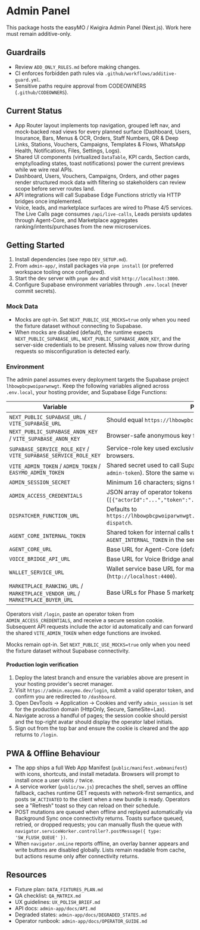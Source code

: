 # Admin Panel

This package hosts the easyMO / Kwigira Admin Panel (Next.js). Work here must
remain additive-only.

## Guardrails

- Review `ADD_ONLY_RULES.md` before making changes.
- CI enforces forbidden path rules via `.github/workflows/additive-guard.yml`.
- Sensitive paths require approval from CODEOWNERS (`.github/CODEOWNERS`).

## Current Status

- App Router layout implements top navigation, grouped left nav, and mock-backed
  read views for every planned surface (Dashboard, Users, Insurance, Bars, Menus
  & OCR, Orders, Staff Numbers, QR & Deep Links, Stations, Vouchers, Campaigns,
  Templates & Flows, WhatsApp Health, Notifications, Files, Settings, Logs).
- Shared UI components (virtualized `DataTable`, KPI cards, Section cards,
  empty/loading states, toast notifications) power the current previews while we
  wire real APIs.
- Dashboard, Users, Vouchers, Campaigns, Orders, and other pages render
  structured mock data with filtering so stakeholders can review scope before
  server routes land.
- API integrations will call Supabase Edge Functions strictly via HTTP bridges
  once implemented.
- Voice, leads, and marketplace surfaces are wired to Phase 4/5 services. The
  Live Calls page consumes `/api/live-calls`, Leads persists updates through
  Agent-Core, and Marketplace aggregates ranking/intents/purchases from the new
  microservices.

## Getting Started

1. Install dependencies (see repo `DEV_SETUP.md`).
2. From `admin-app/`, install packages via `pnpm install` (or preferred
   workspace tooling once configured).
3. Start the dev server with `pnpm dev` and visit `http://localhost:3000`.
4. Configure Supabase environment variables through `.env.local` (never commit
   secrets).

### Mock Data

- Mocks are opt-in. Set `NEXT_PUBLIC_USE_MOCKS=true` only when you need the
  fixture dataset without connecting to Supabase.
- When mocks are disabled (default), the runtime expects
  `NEXT_PUBLIC_SUPABASE_URL`, `NEXT_PUBLIC_SUPABASE_ANON_KEY`, and the
  server-side credentials to be present. Missing values now throw during
  requests so misconfiguration is detected early.

### Environment

The admin panel assumes every deployment targets the Supabase project
`lhbowpbcpwoiparwnwgt`. Keep the following variables aligned across
`.env.local`, your hosting provider, and Supabase Edge Functions:

| Variable | Purpose |
| --- | --- |
| `NEXT_PUBLIC_SUPABASE_URL` / `VITE_SUPABASE_URL` | Should equal `https://lhbowpbcpwoiparwnwgt.supabase.co`. |
| `NEXT_PUBLIC_SUPABASE_ANON_KEY` / `VITE_SUPABASE_ANON_KEY` | Browser-safe anonymous key for client fetches. |
| `SUPABASE_SERVICE_ROLE_KEY` / `VITE_SUPABASE_SERVICE_ROLE_KEY` | Service-role key used exclusively on the server. Never expose to browsers. |
| `VITE_ADMIN_TOKEN` / `ADMIN_TOKEN` / `EASYMO_ADMIN_TOKEN` | Shared secret used to call Supabase edge functions (`x-api-key` / `x-admin-token`). Store the same value in Supabase function secrets. |
| `ADMIN_SESSION_SECRET` | Minimum 16 characters; signs the HttpOnly session cookie. |
| `ADMIN_ACCESS_CREDENTIALS` | JSON array of operator tokens (`[{"actorId":"...","token":"...","label":"Ops"}]`). |
| `DISPATCHER_FUNCTION_URL` | Defaults to `https://lhbowpbcpwoiparwnwgt.supabase.co/functions/v1/campaign-dispatch`. |
| `AGENT_CORE_INTERNAL_TOKEN` | Shared token for internal calls to Agent-Core (matches `AGENT_INTERNAL_TOKEN` in the service). |
| `AGENT_CORE_URL` | Base URL for Agent-Core (defaults to `http://localhost:4000`). |
| `VOICE_BRIDGE_API_URL` | Base URL for Voice Bridge analytics (`http://localhost:4100`). |
| `WALLET_SERVICE_URL` | Wallet service base URL for marketplace purchases (`http://localhost:4400`). |
| `MARKETPLACE_RANKING_URL` / `MARKETPLACE_VENDOR_URL` / `MARKETPLACE_BUYER_URL` | Base URLs for Phase 5 marketplace services. |

Operators visit `/login`, paste an operator token from
`ADMIN_ACCESS_CREDENTIALS`, and receive a secure session cookie. Subsequent API
requests include the actor id automatically and can forward the shared
`VITE_ADMIN_TOKEN` when edge functions are invoked.

Mocks remain opt-in. Set `NEXT_PUBLIC_USE_MOCKS=true` only when you need the
fixture dataset without Supabase connectivity.

#### Production login verification

1. Deploy the latest branch and ensure the variables above are present in
   your hosting provider's secret manager.
2. Visit `https://admin.easymo.dev/login`, submit a valid operator token, and
   confirm you are redirected to `/dashboard`.
3. Open DevTools → Application → Cookies and verify `admin_session` is set for
   the production domain (HttpOnly, Secure, SameSite=Lax).
4. Navigate across a handful of pages; the session cookie should persist and the
   top-right avatar should display the operator label initials.
5. Sign out from the top bar and ensure the cookie is cleared and the app
   returns to `/login`.

## PWA & Offline Behaviour

- The app ships a full Web App Manifest (`public/manifest.webmanifest`) with
  icons, shortcuts, and install metadata. Browsers will prompt to install once a
  user visits `/` twice.
- A service worker (`public/sw.js`) precaches the shell, serves an offline
  fallback, caches runtime GET requests with network-first semantics, and posts
  `SW_ACTIVATED` to the client when a new bundle is ready. Operators see a
  "Refresh" toast so they can reload on their schedule.
- POST mutations are queued when offline and replayed automatically via
  Background Sync once connectivity returns. Toasts surface queued, retried, or
  dropped requests; you can manually flush the queue with
  `navigator.serviceWorker.controller?.postMessage({ type: 'SW_FLUSH_QUEUE' })`.
- When `navigator.onLine` reports offline, an overlay banner appears and write
  buttons are disabled globally. Lists remain readable from cache, but actions
  resume only after connectivity returns.

## Resources

- Fixture plan: `DATA_FIXTURES_PLAN.md`
- QA checklist: `QA_MATRIX.md`
- UX guidelines: `UX_POLISH_BRIEF.md`
- API docs: `admin-app/docs/API.md`
- Degraded states: `admin-app/docs/DEGRADED_STATES.md`
- Operator runbook: `admin-app/docs/OPERATOR_GUIDE.md`
